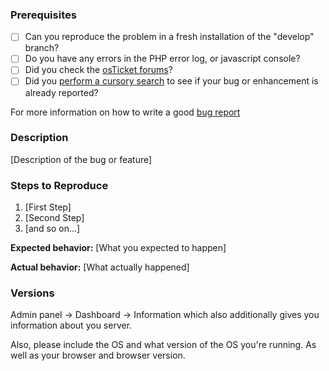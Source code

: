 ### Prerequisites

* [ ] Can you reproduce the problem in a fresh installation of the "develop" branch?
* [ ] Do you have any errors in the PHP error log, or javascript console?
* [ ] Did you check the [osTicket forums](http://osticket.com/forum/categories)?
* [ ] Did you [perform a cursory search](https://github.com/osTicket/osTicket/issues) to see if your bug or enhancement is already reported?

For more information on how to write a good [bug report](https://github.com/osTicket/osTicket/wiki/Github-Issues-Guidelines)

### Description

[Description of the bug or feature]

### Steps to Reproduce

1. [First Step]
2. [Second Step]
3. [and so on...]

**Expected behavior:** [What you expected to happen]

**Actual behavior:** [What actually happened]

### Versions

Admin panel -> Dashboard -> Information which also additionally gives you information about you server.

Also, please include the OS and what version of the OS you're running. As well as your browser and browser version.
